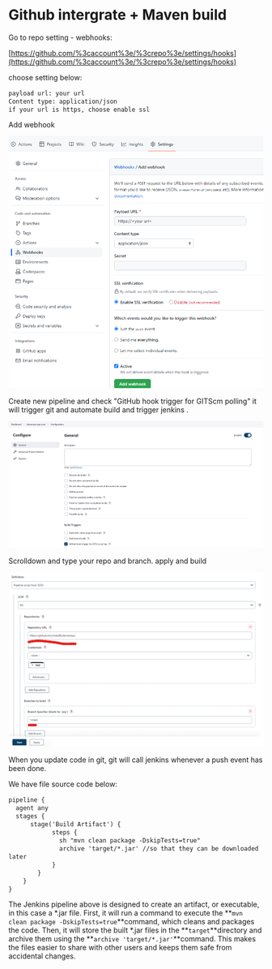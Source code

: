 # Github intergrate + Maven build



Go to repo setting - webhooks:

[https://github.com/%3caccount%3e/%3crepo%3e/settings/hooks](https://github.com/%3caccount%3e/%3crepo%3e/settings/hooks)



choose setting below:

```
payload url: your url
Content type: application/json
if your url is https, choose enable ssl
```



Add webhook



![](../media/4.%20Github%20intergrate%20+%20Maven%20build_1.png)







Create new pipeline and check "GitHub hook trigger for GITScm polling" it will  trigger git and automate build and trigger jenkins .



![](../media/4.%20Github%20intergrate%20+%20Maven%20build_2.png)





Scrolldown and type your repo and branch. apply and build

![](../media/4.%20Github%20intergrate%20+%20Maven%20build_3.png)



When you update code in git, git will call jenkins whenever a push event has been done.



We have file source code below:

```
pipeline {
  agent any
  stages {
      stage('Build Artifact') {
            steps {
              sh "mvn clean package -DskipTests=true"
              archive 'target/*.jar' //so that they can be downloaded later
            }
        }   
    }
}
```



The Jenkins pipeline above is designed to create an artifact, or executable, in this case a *.jar file. First, it will run a command to execute the **`mvn clean package -DskipTests=true`**command, which cleans and packages the code. Then, it will store the built *.jar files in the **`target`**directory and archive them using the **`archive 'target/*.jar'`**command. This makes the files easier to share with other users and keeps them safe from accidental changes.

